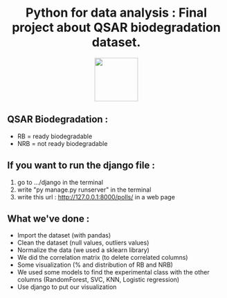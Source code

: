 <div id="header" align="center">
  <h1>Python for data analysis : Final project about QSAR biodegradation dataset.</h1>
  <img src="https://media2.giphy.com/media/fh6AWgftPvfKRcfyvv/giphy.gif?cid=ecf05e47rsstjaft6xektxluy4zkwe0zg963tdkx58yx9icf&ep=v1_gifs_search&rid=giphy.gif&ct=g" width="100"/>
</div>

## QSAR Biodegradation :

- RB = ready biodegradable
- NRB = not ready biodegradable 


## If you want to run the django file : 
1) go to .../django in the terminal
2) write "py manage.py runserver" in the terminal
3) write this url : http://127.0.0.1:8000/polls/ in a web page


## What we've done : 
- Import the dataset (with pandas)
- Clean the dataset (null values, outliers values)
- Normalize the data (we used a sklearn library)
- We did the correlation matrix (to delete correlated columns)
- Some visualization (% and distribution of RB and NRB)
- We used some models to find the experimental class with the other columns (RandomForest, SVC, KNN, Logistic regression)
- Use django to put our visualization
